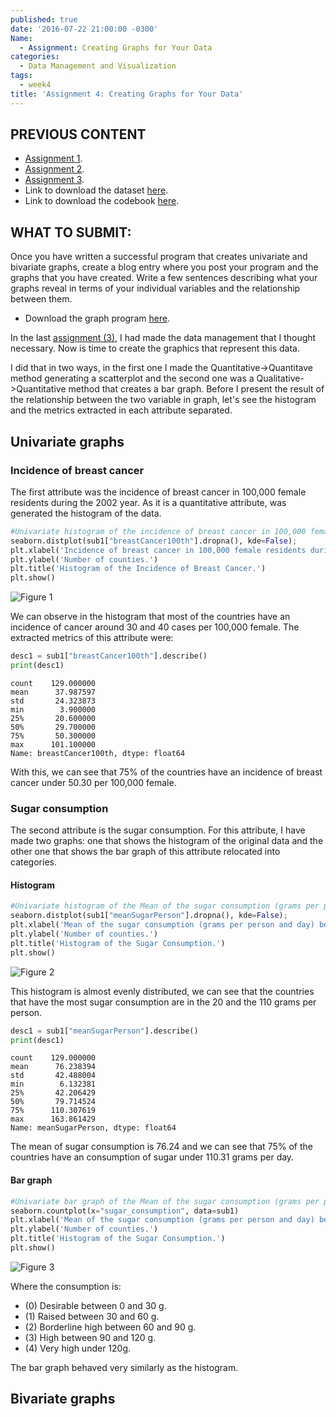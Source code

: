 ```yaml
---
published: true
date: '2016-07-22 21:00:00 -0300'
Name:
  - Assignment: Creating Graphs for Your Data
categories:
  - Data Management and Visualization
tags:
  - week4
title: 'Assignment 4: Creating Graphs for Your Data'
---
```

## PREVIOUS CONTENT

  - [Assignment 1](https://yan-duarte.github.io/2016/Assignment1/).
  - [Assignment 2](https://yan-duarte.github.io/2016/Assignment2/).
  - [Assignment 3](https://yan-duarte.github.io/2016/Assignment3/).
  - Link to download the dataset [here](https://yan-duarte.github.io/archives/separatedData.csv).
  - Link to download the codebook [here](https://yan-duarte.github.io/archives/codebook.xlxs).

## WHAT TO SUBMIT:

Once you have written a successful program that creates univariate and bivariate graphs, create a blog entry where you post your program and the graphs that you have created. Write a few sentences describing what your graphs reveal in terms of your individual variables and the relationship between them.

  - Download the graph program [here](https://yan-duarte.github.io/archives/assignment4.py).

In the last [assignment (3)](https://yan-duarte.github.io/2016/Assignment3/), I had made the data management that I thought necessary. Now is time to create the graphics that represent this data.

I did that in two ways, in the first one I made the Quantitative->Quantitave method generating a scatterplot and the second one was a Qualitative->Quantitative method that creates a bar graph.
Before I present the result of the relationship between the two variable in graph, let's see the histogram and the metrics extracted in each attribute separated.

## Univariate graphs

### Incidence of breast cancer

The first attribute was the incidence of breast cancer in 100,000 female residents during the 2002 year. As it is a quantitative attribute, was generated the histogram of the data.

```python
#Univariate histogram of the incidence of breast cancer in 100,000 female residents during the 2002 year.
seaborn.distplot(sub1["breastCancer100th"].dropna(), kde=False);
plt.xlabel('Incidence of breast cancer in 100,000 female residents during the 2002 year.')
plt.ylabel('Number of counties.')
plt.title('Histogram of the Incidence of Breast Cancer.')
plt.show()
```

![Figure 1]({{site.baseurl}}/yan-duarte.github.io/images/assignment4/graph1.png)

We can observe in the histogram that most of the countries have an incidence of cancer around 30 and 40 cases per 100,000 female. The extracted metrics of this attribute were:

```python
desc1 = sub1["breastCancer100th"].describe()
print(desc1)

```

```
count    129.000000
mean      37.987597
std       24.323873
min        3.900000
25%       20.600000
50%       29.700000
75%       50.300000
max      101.100000
Name: breastCancer100th, dtype: float64
```

With this, we can see that 75% of the countries have an incidence of breast cancer under 50.30 per 100,000 female.

### Sugar consumption

The second attribute is the sugar consumption. For this attribute, I have made two graphs: one that shows the histogram of the original data and the other one that shows the bar graph of this attribute relocated into categories.

#### Histogram

```python
#Univariate histogram of the Mean of the sugar consumption (grams per person and day) between 1961 and 2002.
seaborn.distplot(sub1["meanSugarPerson"].dropna(), kde=False);
plt.xlabel('Mean of the sugar consumption (grams per person and day) between 1961 and 2002.')
plt.ylabel('Number of counties.')
plt.title('Histogram of the Sugar Consumption.')
plt.show()
```

![Figure 2]({{site.baseurl}}/yan-duarte.github.io/images/assignment4/graph2.png)

This histogram is almost evenly distributed, we can see that the countries that have the most sugar consumption are in the 20 and the 110 grams per person.

```python
desc1 = sub1["meanSugarPerson"].describe()
print(desc1)

```

```
count    129.000000
mean      76.238394
std       42.488004
min        6.132381
25%       42.206429
50%       79.714524
75%      110.307619
max      163.861429
Name: meanSugarPerson, dtype: float64
```

The mean of sugar consumption is 76.24 and we can see that 75% of the countries have an consumption of sugar under 110.31 grams per day.

#### Bar graph

```python
#Univariate bar graph of the Mean of the sugar consumption (grams per person and day) between 1961 and 2002.
seaborn.countplot(x="sugar_consumption", data=sub1)
plt.xlabel('Mean of the sugar consumption (grams per person and day) between 1961 and 2002.')
plt.ylabel('Number of counties.')
plt.title('Histogram of the Sugar Consumption.')
plt.show()
```

![Figure 3]({{site.baseurl}}/yan-duarte.github.io/images/assignment4/graph3.png)

Where the consumption is:

  - (0) Desirable between 0 and 30 g.
  - (1) Raised between 30 and 60 g.
  - (2) Borderline high between 60 and 90 g.
  - (3) High between 90 and 120 g.
  - (4) Very high under 120g.

The bar graph behaved very similarly as the histogram.

## Bivariate graphs
